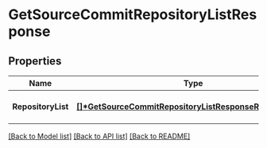# GetSourceCommitRepositoryListResponse

## Properties

| Name               | Type                                                                                                                  | Description | Notes                        |
| ------------------ | --------------------------------------------------------------------------------------------------------------------- | ----------- | ---------------------------- |
| **RepositoryList** | **[[]\*GetSourceCommitRepositoryListResponseRepositoryList](GetSourceCommitRepositoryListResponseRepositoryList.md)** |             | [optional] [default to null] |

[[Back to Model list]](../README.md#documentation-for-models) [[Back to API list]](../README.md#documentation-for-api-endpoints) [[Back to README]](../README.md)
